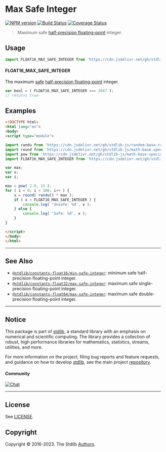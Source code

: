 <!--

@license Apache-2.0

Copyright (c) 2018 The Stdlib Authors.

Licensed under the Apache License, Version 2.0 (the "License");
you may not use this file except in compliance with the License.
You may obtain a copy of the License at

   http://www.apache.org/licenses/LICENSE-2.0

Unless required by applicable law or agreed to in writing, software
distributed under the License is distributed on an "AS IS" BASIS,
WITHOUT WARRANTIES OR CONDITIONS OF ANY KIND, either express or implied.
See the License for the specific language governing permissions and
limitations under the License.

-->

# Max Safe Integer

[![NPM version][npm-image]][npm-url] [![Build Status][test-image]][test-url] [![Coverage Status][coverage-image]][coverage-url] <!-- [![dependencies][dependencies-image]][dependencies-url] -->

> Maximum safe [half-precision floating-point][half-precision-floating-point-format] integer.



<section class="usage">

## Usage

```javascript
import FLOAT16_MAX_SAFE_INTEGER from 'https://cdn.jsdelivr.net/gh/stdlib-js/constants-float16-max-safe-integer@esm/index.mjs';
```

#### FLOAT16_MAX_SAFE_INTEGER

The maximum [safe][safe-integers] [half-precision floating-point][half-precision-floating-point-format] integer.

```javascript
var bool = ( FLOAT16_MAX_SAFE_INTEGER === 2047 );
// returns true
```

</section>

<!-- /.usage -->

<section class="examples">

## Examples

<!-- eslint no-undef: "error" -->

```html
<!DOCTYPE html>
<html lang="en">
<body>
<script type="module">

import randu from 'https://cdn.jsdelivr.net/gh/stdlib-js/random-base-randu@esm/index.mjs';
import round from 'https://cdn.jsdelivr.net/gh/stdlib-js/math-base-special-round@esm/index.mjs';
import pow from 'https://cdn.jsdelivr.net/gh/stdlib-js/math-base-special-pow@esm/index.mjs';
import FLOAT16_MAX_SAFE_INTEGER from 'https://cdn.jsdelivr.net/gh/stdlib-js/constants-float16-max-safe-integer@esm/index.mjs';

var max;
var x;
var i;

max = pow( 2.0, 13 );
for ( i = 0; i < 100; i++ ) {
    x = round( randu() * max );
    if ( x > FLOAT16_MAX_SAFE_INTEGER ) {
        console.log( 'Unsafe: %d', x );
    } else {
        console.log( 'Safe: %d', x );
    }
}

</script>
</body>
</html>
```

</section>

<!-- /.examples -->

<!-- Section for related `stdlib` packages. Do not manually edit this section, as it is automatically populated. -->

<section class="related">

* * *

## See Also

-   <span class="package-name">[`@stdlib/constants-float16/min-safe-integer`][@stdlib/constants/float16/min-safe-integer]</span><span class="delimiter">: </span><span class="description">minimum safe half-precision floating-point integer.</span>
-   <span class="package-name">[`@stdlib/constants-float32/max-safe-integer`][@stdlib/constants/float32/max-safe-integer]</span><span class="delimiter">: </span><span class="description">maximum safe single-precision floating-point integer.</span>
-   <span class="package-name">[`@stdlib/constants-float64/max-safe-integer`][@stdlib/constants/float64/max-safe-integer]</span><span class="delimiter">: </span><span class="description">maximum safe double-precision floating-point integer.</span>

</section>

<!-- /.related -->

<!-- Section for all links. Make sure to keep an empty line after the `section` element and another before the `/section` close. -->


<section class="main-repo" >

* * *

## Notice

This package is part of [stdlib][stdlib], a standard library with an emphasis on numerical and scientific computing. The library provides a collection of robust, high performance libraries for mathematics, statistics, streams, utilities, and more.

For more information on the project, filing bug reports and feature requests, and guidance on how to develop [stdlib][stdlib], see the main project [repository][stdlib].

#### Community

[![Chat][chat-image]][chat-url]

---

## License

See [LICENSE][stdlib-license].


## Copyright

Copyright &copy; 2016-2023. The Stdlib [Authors][stdlib-authors].

</section>

<!-- /.stdlib -->

<!-- Section for all links. Make sure to keep an empty line after the `section` element and another before the `/section` close. -->

<section class="links">

[npm-image]: http://img.shields.io/npm/v/@stdlib/constants-float16-max-safe-integer.svg
[npm-url]: https://npmjs.org/package/@stdlib/constants-float16-max-safe-integer

[test-image]: https://github.com/stdlib-js/constants-float16-max-safe-integer/actions/workflows/test.yml/badge.svg?branch=main
[test-url]: https://github.com/stdlib-js/constants-float16-max-safe-integer/actions/workflows/test.yml?query=branch:main

[coverage-image]: https://img.shields.io/codecov/c/github/stdlib-js/constants-float16-max-safe-integer/main.svg
[coverage-url]: https://codecov.io/github/stdlib-js/constants-float16-max-safe-integer?branch=main

<!--

[dependencies-image]: https://img.shields.io/david/stdlib-js/constants-float16-max-safe-integer.svg
[dependencies-url]: https://david-dm.org/stdlib-js/constants-float16-max-safe-integer/main

-->

[chat-image]: https://img.shields.io/gitter/room/stdlib-js/stdlib.svg
[chat-url]: https://gitter.im/stdlib-js/stdlib/

[stdlib]: https://github.com/stdlib-js/stdlib

[stdlib-authors]: https://github.com/stdlib-js/stdlib/graphs/contributors

[umd]: https://github.com/umdjs/umd
[es-module]: https://developer.mozilla.org/en-US/docs/Web/JavaScript/Guide/Modules

[deno-url]: https://github.com/stdlib-js/constants-float16-max-safe-integer/tree/deno
[umd-url]: https://github.com/stdlib-js/constants-float16-max-safe-integer/tree/umd
[esm-url]: https://github.com/stdlib-js/constants-float16-max-safe-integer/tree/esm
[branches-url]: https://github.com/stdlib-js/constants-float16-max-safe-integer/blob/main/branches.md

[stdlib-license]: https://raw.githubusercontent.com/stdlib-js/constants-float16-max-safe-integer/main/LICENSE

[safe-integers]: http://www.2ality.com/2013/10/safe-integers.html

[half-precision-floating-point-format]: https://en.wikipedia.org/wiki/Half-precision_floating-point_format

<!-- <related-links> -->

[@stdlib/constants/float16/min-safe-integer]: https://github.com/stdlib-js/constants-float16-min-safe-integer/tree/esm

[@stdlib/constants/float32/max-safe-integer]: https://github.com/stdlib-js/constants-float32-max-safe-integer/tree/esm

[@stdlib/constants/float64/max-safe-integer]: https://github.com/stdlib-js/constants-float64-max-safe-integer/tree/esm

<!-- </related-links> -->

</section>

<!-- /.links -->
